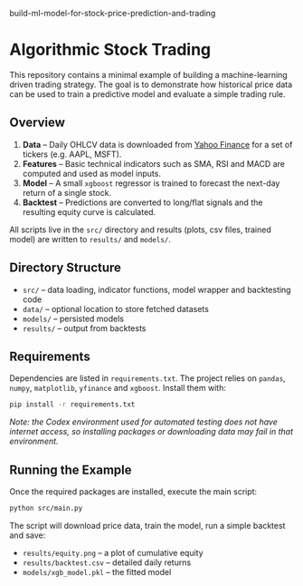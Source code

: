 build-ml-model-for-stock-price-prediction-and-trading
# Algorithmic Stock Trading

This repository contains a minimal example of building a machine-learning driven trading strategy. The goal is to demonstrate how historical price data can be used to train a predictive model and evaluate a simple trading rule.

## Overview
1. **Data** – Daily OHLCV data is downloaded from [Yahoo Finance](https://finance.yahoo.com) for a set of tickers (e.g. AAPL, MSFT).
2. **Features** – Basic technical indicators such as SMA, RSI and MACD are computed and used as model inputs.
3. **Model** – A small `xgboost` regressor is trained to forecast the next-day return of a single stock.
4. **Backtest** – Predictions are converted to long/flat signals and the resulting equity curve is calculated.

All scripts live in the `src/` directory and results (plots, csv files, trained model) are written to `results/` and `models/`.

## Directory Structure
- `src/` – data loading, indicator functions, model wrapper and backtesting code
- `data/` – optional location to store fetched datasets
- `models/` – persisted models
- `results/` – output from backtests

## Requirements
Dependencies are listed in `requirements.txt`. The project relies on `pandas`, `numpy`, `matplotlib`, `yfinance` and `xgboost`. Install them with:

```bash
pip install -r requirements.txt
```

*Note: the Codex environment used for automated testing does not have internet access, so installing packages or downloading data may fail in that environment.*

## Running the Example
Once the required packages are installed, execute the main script:

```bash
python src/main.py
```

The script will download price data, train the model, run a simple backtest and save:

- `results/equity.png` – a plot of cumulative equity
- `results/backtest.csv` – detailed daily returns
- `models/xgb_model.pkl` – the fitted model

